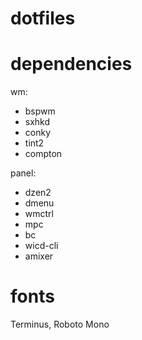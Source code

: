 # dotfiles

# dependencies
wm:
- bspwm
- sxhkd
- conky
- tint2
- compton


panel:
- dzen2
- dmenu
- wmctrl
- mpc
- bc
- wicd-cli
- amixer

# fonts
Terminus, Roboto Mono
